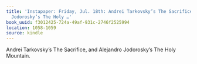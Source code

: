 ```yaml
---
title: 'Instapaper: Friday, Jul. 18th: Andrei Tarkovsky’s The Sacrifice, and Alejandro
  Jodorosky’s The Holy …'
book_uuid: f3012425-724a-49af-931c-2746f2525994
location: 1058-1059
source: kindle
---
```


Andrei Tarkovsky’s The Sacrifice, and Alejandro Jodorosky’s The Holy Mountain.
